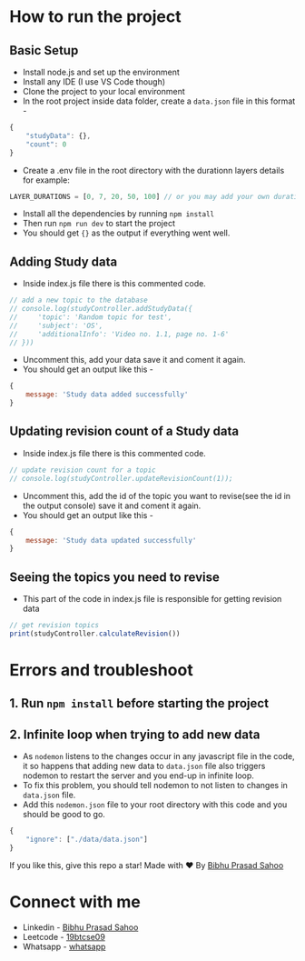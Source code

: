 # How to run the project

## Basic Setup
- Install node.js and set up the environment
- Install any IDE (I use VS Code though)
- Clone the project to your local environment
- In the root project inside data folder, create a `data.json` file in this format - 
```js
{
    "studyData": {},
    "count": 0
}
```

- Create a .env file in the root directory with the durationn layers details for example:
```js
LAYER_DURATIONS = [0, 7, 20, 50, 100] // or you may add your own duration layers
```
- Install all the dependencies by running `npm install`
- Then run `npm run dev` to start the project
- You should get `{}` as the output if everything went well.

## Adding Study data
- Inside index.js file there is this commented code. 
```js
// add a new topic to the database
// console.log(studyController.addStudyData({
//     'topic': 'Random topic for test',
//     'subject': 'OS',
//     'additionalInfo': 'Video no. 1.1, page no. 1-6'
// }))
```
- Uncomment this, add your data save it and coment it again.
- You should get an output like this - 
```js
{
    message: 'Study data added successfully'
}
```

## Updating revision count of a Study data
- Inside index.js file there is this commented code. 
```js
// update revision count for a topic
// console.log(studyController.updateRevisionCount(1));
```
- Uncomment this, add the id of the topic you want to revise(see the id in the output console) save it and coment it again.
- You should get an output like this - 
```js
{
    message: 'Study data updated successfully'
}
```

## Seeing the topics you need to revise
- This part of the code in index.js file is responsible for getting revision data  
```js
// get revision topics
print(studyController.calculateRevision())
```

# Errors and troubleshoot
## 1. Run `npm install` before starting the project
## 2. Infinite loop when trying to add new data
- As `nodemon` listens to the changes occur in any javascript file in the code, it so happens that adding new data to `data.json` file also triggers nodemon to restart the server and you end-up in infinite loop.
- To fix this problem, you should tell nodemon to not listen to changes in `data.json` file.
- Add this `nodemon.json` file to your root directory with this code and you should be good to go.
```js
{
    "ignore": ["./data/data.json"]
}
```

If you like this, give this repo a star! 
Made with ❤️ By [Bibhu Prasad Sahoo](https://linkedin.com/in/bibhuprasadsahoo)

# Connect with me
- Linkedin - [Bibhu Prasad Sahoo](https://linkedin.com/in/bibhuprasadsahoo)
- Leetcode - [19btcse09](https://leetcode.com/u/19btcse09)
- Whatsapp - [whatsapp](https://wa.me/7735605546)
